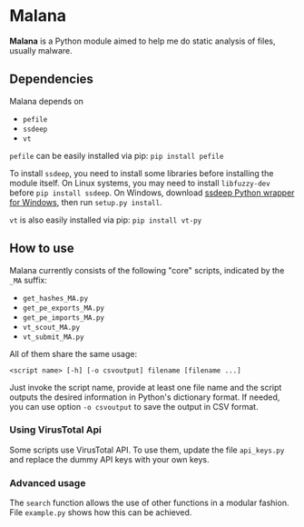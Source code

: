 # Malana
**Malana** is a Python module aimed to help me do static analysis of files, usually malware.

## Dependencies
Malana depends on
- `pefile`
- `ssdeep`
- `vt`

`pefile` can be easily installed via pip: `pip install pefile`

To install `ssdeep`, you need to install some libraries before installing the module itself. On Linux systems, you may need to install `libfuzzy-dev` before `pip install ssdeep`. On Windows, download [ssdeep Python wrapper for Windows](https://github.com/MacDue/ssdeep-windows-32_64), then run `setup.py install`.

`vt` is also easily installed via pip: `pip install vt-py`

## How to use
Malana currently consists of the following "core" scripts, indicated by the `_MA` suffix:
- `get_hashes_MA.py`
- `get_pe_exports_MA.py`
- `get_pe_imports_MA.py`
- `vt_scout_MA.py`
- `vt_submit_MA.py`

All of them share the same usage:

	<script name> [-h] [-o csvoutput] filename [filename ...]

Just invoke the script name, provide at least one file name and the script outputs the desired information in Python's dictionary format. If needed, you can use option `-o csvoutput` to save the output in CSV format.

### Using VirusTotal Api
Some scripts use VirusTotal API. To use them, update the file `api_keys.py` and replace the dummy API keys with your own keys.

### Advanced usage
The `search` function allows the use of other functions in a modular fashion. File `example.py` shows how this can be achieved.
